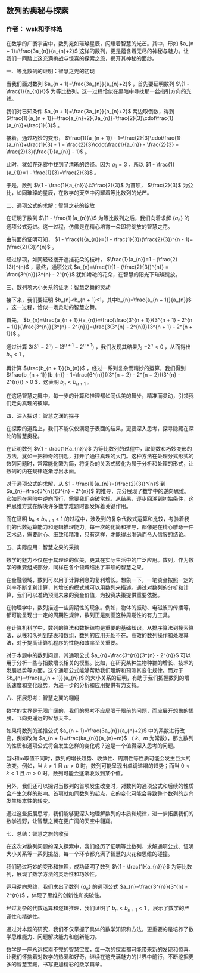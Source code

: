 ## 数列的奥秘与探索

### 作者： wsk和李林皓

在数学的广袤宇宙中，数列宛如璀璨星辰，闪耀着智慧的光芒。其中，形如 $a_{n + 1}=\frac{3a_{n}}{a_{n}+2}$ 这样的数列，更是蕴含着无尽的神秘与魅力。让我们一同踏上这充满挑战与惊喜的探索之旅，揭开其神秘的面纱。

一、等比数列的证明：智慧之光的初现

当我们面对数列 $a_{n + 1}=\frac{3a_{n}}{a_{n}+2}$ ，首先要证明数列 $\{1 - \frac{1}{a_{n}}\}$ 为等比数列。这一过程恰似在黑暗中寻找那一丝指引方向的光线。

我们对已知条件 $a_{n + 1}=\frac{3a_{n}}{a_{n}+2}$ 两边取倒数，得到 $\frac{1}{a_{n + 1}}=\frac{a_{n}+2}{3a_{n}}=\frac{2}{3}\cdot\frac{1}{a_{n}}+\frac{1}{3}$ 。

接着，通过巧妙的变形， $\frac{1}{a_{n + 1}} - 1=\frac{2}{3}\cdot\frac{1}{a_{n}}+\frac{1}{3} - 1 = \frac{2}{3}\cdot\frac{1}{a_{n}} - \frac{2}{3} = \frac{2}{3}(\frac{1}{a_{n}} - 1)$ 。

此时，犹如在迷雾中找到了清晰的路径。因为 $a_{1}=3$ ，所以 $1 - \frac{1}{a_{1}}=1 - \frac{1}{3}=\frac{2}{3}$ 。

于是，数列 $\{1 - \frac{1}{a_{n}}\}以\frac{2}{3}$ 为首项， $\frac{2}{3}$ 为公比，如同璀璨的星辰，在数学的天空中闪耀着等比数列的光芒。

二、通项公式的求解：智慧之花的绽放

在证明了数列 $\{1 - \frac{1}{a_{n}}\}$ 为等比数列之后，我们向着求解 $\{a_{n}\}$ 的通项公式迈进。这一过程，仿佛是在精心培育一朵即将绽放的智慧之花。

由前面的证明可知， $1 - \frac{1}{a_{n}}=(1 - \frac{1}{3})(\frac{2}{3})^{n - 1}=(\frac{2}{3})^{n}$ 。

经过移项，如同轻轻拨开遮挡花朵的枝叶， $\frac{1}{a_{n}}=1 - (\frac{2}{3})^{n}$ ，最终，通项公式 $a_{n}=\frac{1}{1 - (\frac{2}{3})^{n}} = \frac{3^{n}}{3^{n} - 2^{n}}$ 犹如娇艳的花朵，在智慧的阳光下璀璨绽放。

三、数列项大小关系的证明：智慧之舞的灵动

接下来，我们要证明 $b_{n}<b_{n + 1}<1，其中b_{n}=\frac{a_{n + 1}}{a_{n}}$ 。这一过程，恰似一场灵动的智慧之舞。

首先， $b_{n}=\frac{a_{n + 1}}{a_{n}}=\frac{\frac{3^{n + 1}}{3^{n + 1} - 2^{n + 1}}}{\frac{3^{n}}{3^{n} - 2^{n}}}=\frac{3(3^{n} - 2^{n})}{3^{n + 1} - 2^{n + 1}}$ 。

通过计算 $3(3^{n} - 2^{n}) - (3^{n + 1} - 2^{n + 1})$ ，我们发现其结果为 $- 2^{n} < 0$ ，从而得出 $b_{n}<1$ 。

再计算 $\frac{b_{n + 1}}{b_{n}}$ ，经过一系列复杂而精妙的运算，我们得到 $\frac{b_{n + 1}}{b_{n}} - 1=\frac{6^{n}}{(3^{n + 2} - 2^{n + 2})(3^{n} - 2^{n})} > 0 $，这表明 $b_{n}<b_{n + 1}$ 。

在这场智慧之舞中，每一步的计算和推理都如同优美的舞步，精准而灵动，引领我们走向真理的彼岸。

四、深入探讨：智慧之渊的探寻

在探索的道路上，我们不能仅仅满足于表面的结果，更要深入思考，探寻隐藏在深处的智慧奥秘。

在证明数列 $\{1 - \frac{1}{a_{n}}\}$ 为等比数列的过程中，取倒数和巧妙变形的方法，犹如一把神奇的钥匙，打开了通往真理的大门。这种方法在处理分式形式的数列问题时，常常能化繁为简，将复杂的关系式转化为易于分析和处理的形式，让数列的内在规律逐渐浮出水面。

对于通项公式的求解，从 $1 - \frac{1}{a_{n}}=(\frac{2}{3})^{n}$ 到 $a_{n}=\frac{3^{n}}{3^{n} - 2^{n}}$ 的推导，充分展现了数学中的逆向思维。它如同在黑暗中逆向而行，需要我们突破常规，从结果，逐步回溯到初始条件，这种思维方式在解决许多数学难题时都发挥着关键作用。

而在证明 $b_{n}<b_{n + 1}<1$ 的过程中，涉及到的复杂代数式运算和比较，考验着我们的代数运算能力和逻辑推理能力。每一次的化简和推导，都像是在精心雕琢一件艺术品，需要耐心、细致和精准，只有这样，才能得出准确而令人信服的结论。

五、实际应用：智慧之果的采摘

数学的魅力不仅在于其理论的优美，更其在实际生活中的广泛应用。数列，作为数学的重要组成部分，同样在各个领域结出了丰硕的智慧之果。

在金融领域，数列可以用于计算利息的复利增长。想象一下，一笔资金按照一定的利率不断复利计算，其增长的模式就可以用数列来描述。通过对数列的分析和计算，我们可以准确预测未来的资金价值，为投资决策提供重要依据。

在物理学中，数列描述一些周期性的现象。例如，物体的振动、电磁波的传播等，都可能呈现出一定的周期性规律，数列正是刻画这种周期性的有力工具。

在计算机科学中，数列的算法和数据结构是重要的基础知识。从排序算法到搜索算法，从栈和队列到链表和数组，数列的应用无处不在。高效的数列操作和处理算法，对于提高计算机程序的性能和效率至关重要。

对于本题中的数列问题，其通项公式 $a_{n}=\frac{3^{n}}{3^{n} - 2^{n}}$ 可以用于分析一些与指数增长相关的模型。比如，在研究某种生物种群的增长、技术的发展趋势等方面，这个通项公式能够帮助我们理解和预测其变化规律。而对于 $b_{n}=\frac{a_{n + 1}}{a_{n}}$ 的大小关系的证明，有助于我们把握数列的增长速度和变化趋势，为进一步的分析和应用提供有力支持。

六、拓展思考：智慧之翼的翱翔

数学的世界是无限广阔的，我们的思考不应局限于眼前的问题，而应展开想象的翅膀，飞向更遥远的智慧天空。

如果将数列的递推公式 $a_{n + 1}=\frac{3a_{n}}{a_{n}+2}$ 中的系数进行改变，例如改为 $a_{n + 1}=\frac{ka_{n}}{a_{n}+m}$ （ $k、m$ 为常数），那么数列的性质和通项公式将会发生怎样的变化呢？这是一个值得深入思考的问题。

当k和m取值不同时，数列的增长趋势、收敛性、周期性等性质可能会发生巨大的改变。例如，当 $k > 1$ 且 $m > 0$ 时，数列可能呈现出单调递增的趋势；而当 $0 < k < 1$ 且 $m > 0$ 时，数列可能会逐渐收敛到某个值。

另外，我们还可以探讨当数列的首项发生改变时，对数列的通项公式和后续的性质会产生怎样的影响。首项就如同数列的起点，它的变化可能会导致整个数列的走向发生根本性的转变。

通过这些拓展思考，我们能够更深入地理解数列的本质和规律，进一步拓展我们的数学视野，让智慧之翼在更广阔的天空中翱翔。

七、总结：智慧之旅的收获

在这次对数列问题的深入探索中，我们经历了证明等比数列、求解通项公式、证明大小关系等一系列挑战，每一个环节都充满了智慧的火花和思维的碰撞。

我们通过巧妙的变形和推理，成功证明了数列 $\{1 - \frac{1}{a_{n}}\}$ 为等比数列，展现了数学方法的灵活性和巧妙性。

运用逆向思维，我们求出了数列 $\{a_{n}\}$ 的通项公式 $a_{n}=\frac{3^{n}}{3^{n} - 2^{n}}$ ，体现了思维的创新性和突破性。

经过复杂的代数运算和逻辑推理，我们证明了 $b_{n}<b_{n + 1}<1$ ，展示了数学的严谨性和精确性。

通过对本题的研究，我们不仅掌握了具体的数学知识和方法，更重要的是培养了数学思维能力、问题解决能力和创新能力。

数学是一座永远探索不完的智慧宝库，每一次的探索都可能带来新的发现和惊喜。让我们怀揣着对数学的热爱和好奇，继续在这充满魅力的世界中前行，不断挖掘更多的智慧宝藏，书写更加精彩的数学篇章。
